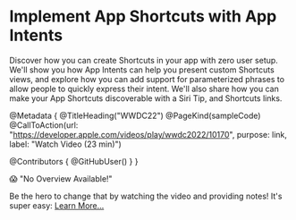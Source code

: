 # Implement App Shortcuts with App Intents

Discover how you can create Shortcuts in your app with zero user setup. We'll show you how App Intents can help you present custom Shortcuts views, and explore how you can add support for parameterized phrases to allow people to quickly express their intent. We'll also share how you can make your App Shortcuts discoverable with a Siri Tip, and Shortcuts links.

@Metadata {
   @TitleHeading("WWDC22")
   @PageKind(sampleCode)
   @CallToAction(url: "https://developer.apple.com/videos/play/wwdc2022/10170", purpose: link, label: "Watch Video (23 min)")

   @Contributors {
      @GitHubUser(<replace this with your GitHub handle>)
   }
}

😱 "No Overview Available!"

Be the hero to change that by watching the video and providing notes! It's super easy:
 [Learn More…](https://wwdcnotes.com/documentation/wwdcnotes/contributing)
